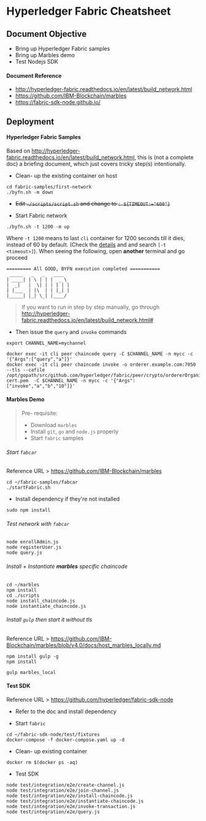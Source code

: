 # Hyperledger Fabric Cheatsheet

## Document Objective
- Bring up Hyperledger Fabric samples
- Bring up Marbles demo
- Test Nodejs SDK

#### Document Reference
- http://hyperledger-fabric.readthedocs.io/en/latest/build_network.html
- https://github.com/IBM-Blockchain/marbles
- https://fabric-sdk-node.github.io/

## Deployment

#### Hyperledger Fabric Samples
Based on http://hyperledger-fabric.readthedocs.io/en/latest/build_network.html, this is (not a complete doc) a briefing document, which just covers tricky step(s) intentionally.

- Clean- up the existing container on host

```
cd fabric-samples/first-network
./byfn.sh -m down
```

- ~~Edit ```~/scripts/script.sh``` and change to ```: ${TIMEOUT:="600"}```~~

- Start Fabric network

```
./byfn.sh -t 1200 -m up
```
Where ```-t 1200``` means to last ```cli``` container for 1200 seconds till it dies, instead of 60 by default. (Check the [details](http://hyperledger-fabric.readthedocs.io/en/latest/build_network.html#) and and search ```[-t <timeout>]```). When seeing the following, open __another__ terminal and go proceed

```
========= All GOOD, BYFN execution completed ===========
 _____   _   _   ____   
| ____| | \ | | |  _ \  
|  _|   |  \| | | | | |
| |___  | |\  | | |_| |
|_____| |_| \_| |____/
```

> If you want to run in step by step manually, go through http://hyperledger-fabric.readthedocs.io/en/latest/build_network.html#

- Then issue the ```query``` and ```invoke``` commands

```
export CHANNEL_NAME=mychannel

docker exec -it cli peer chaincode query -C $CHANNEL_NAME -n mycc -c '{"Args":["query","a"]}'
docker exec -it cli peer chaincode invoke -o orderer.example.com:7050 --tls --cafile /opt/gopath/src/github.com/hyperledger/fabric/peer/crypto/ordererOrganizations/example.com/orderers/orderer.example.com/msp/tlscacerts/tlsca.example.com-cert.pem  -C $CHANNEL_NAME -n mycc -c '{"Args":["invoke","a","b","10"]}'
```

#### Marbles Demo

> Pre- requisite:
> - Download ```marbles```
> - Install ```git```, ```go``` and ```node.js``` properly
> - Start ```fabric``` samples

###### Start ```fabcar```

Reference URL > https://github.com/IBM-Blockchain/marbles

```
cd ~/fabric-samples/fabcar
./startFabric.sh
```

- Install dependency if they're not installed

```
sudo npm install
```

###### Test network with ```fabcar```

```
node enrollAdmin.js
node registerUser.js
node query.js
```
###### Install + Instantiate __marbles__ specific chaincode

```
cd ~/marbles
npm install
cd ./scripts
node install_chaincode.js
node instantiate_chaincode.js
```

###### Install ```gulp``` then start it without tls

Reference URL > https://github.com/IBM-Blockchain/marbles/blob/v4.0/docs/host_marbles_locally.md

```
npm install gulp -g
npm install

gulp marbles_local
```

#### Test SDK

Reference URL > https://github.com/hyperledger/fabric-sdk-node

- Refer to the doc and install dependency

- Start ```fabric```

```
cd ~/fabric-sdk-node/test/fixtures
docker-compose -f docker-compose.yaml up -d
```

- Clean- up existing container

```
docker rm $(docker ps -aq)
```

- Test SDK

```
node test/integration/e2e/create-channel.js
node test/integration/e2e/join-channel.js
node test/integration/e2e/install-chaincode.js
node test/integration/e2e/instantiate-chaincode.js
node test/integration/e2e/invoke-transaction.js
node test/integration/e2e/query.js
```
